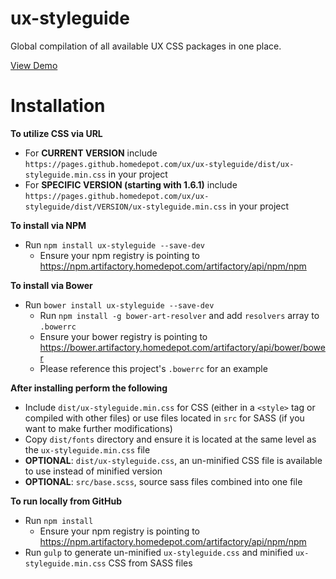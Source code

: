 **ux-styleguide**
===================
Global compilation of all available UX CSS packages in one place.  

[View Demo](https://pages.github.homedepot.com/ux/ux-styleguide/index.html)  


Installation
===================  

**To utilize CSS via URL**
- For **CURRENT VERSION** include `https://pages.github.homedepot.com/ux/ux-styleguide/dist/ux-styleguide.min.css` in your project  
- For **SPECIFIC VERSION (starting with 1.6.1)** include `https://pages.github.homedepot.com/ux/ux-styleguide/dist/VERSION/ux-styleguide.min.css` in your project

**To install via NPM**
- Run `npm install ux-styleguide --save-dev`
    - Ensure your npm registry is pointing to https://npm.artifactory.homedepot.com/artifactory/api/npm/npm

**To install via Bower**
- Run `bower install ux-styleguide --save-dev`
    - Run `npm install -g bower-art-resolver` and add `resolvers` array to `.bowerrc`
    - Ensure your bower registry is pointing to https://bower.artifactory.homedepot.com/artifactory/api/bower/bower
    - Please reference this project's `.bowerrc` for an example

**After installing perform the following**
- Include `dist/ux-styleguide.min.css` for CSS (either in a `<style>` tag or compiled with other files) or use files located in `src` for SASS (if you want to make further modifications)
- Copy `dist/fonts` directory and ensure it is located at the same level as the `ux-styleguide.min.css` file
- **OPTIONAL**: `dist/ux-styleguide.css`, an un-minified CSS file is available to use instead of minified version
- **OPTIONAL**: `src/base.scss`, source sass files combined into one file

**To run locally from GitHub**
- Run `npm install`
    - Ensure your npm registry is pointing to https://npm.artifactory.homedepot.com/artifactory/api/npm/npm
- Run `gulp` to generate un-minified `ux-styleguide.css` and minified `ux-styleguide.min.css` CSS from SASS files
